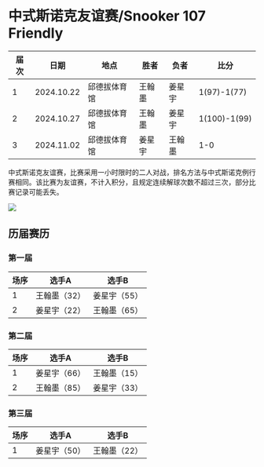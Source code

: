 # 中式斯诺克友谊赛/Snooker 107 Friendly

| 届次 | 日期       | 地点         | 胜者   | 负者   | 比分 |
| ---- | ---------- | ------------ | ------ | ------ | ------ |
| 1    | 2024.10.22  | 邱德拔体育馆 | 王翰墨 | 姜星宇 | 1(97)-1(77) |
| 2 | 2024.10.27 | 邱德拔体育馆 | 王翰墨 | 姜星宇 | 1(100)-1(99) |
| 3 | 2024.11.02 | 邱德拔体育馆 | 姜星宇 | 王翰墨 | 1-0 |

中式斯诺克友谊赛，比赛采用一小时限时的二人对战，排名方法与中式斯诺克例行赛相同。该比赛为友谊赛，不计入积分，且规定连续解球次数不超过三次，部分比赛记录可能丢失。

![](./img/snooker_107_friendly.jpg)

## 历届赛历

### 第一届

| 场序 | 选手A        | 选手B       |
| ---- | ----------- | ----------- |
| 1    | 王翰墨（32） | 姜星宇（55） |
| 2    | 姜星宇（22） | 王翰墨（65） |

### 第二届

| 场序 | 选手A        | 选手B        |
| ---- | ------------ | ------------ |
| 1    | 姜星宇（66） | 王翰墨（15） |
| 2    | 王翰墨（85） | 姜星宇（33） |

### 第三届

| 场序 | 选手A        | 选手B        |
| ---- | ------------ | ------------ |
| 1    | 姜星宇（50） | 王翰墨（22） |
